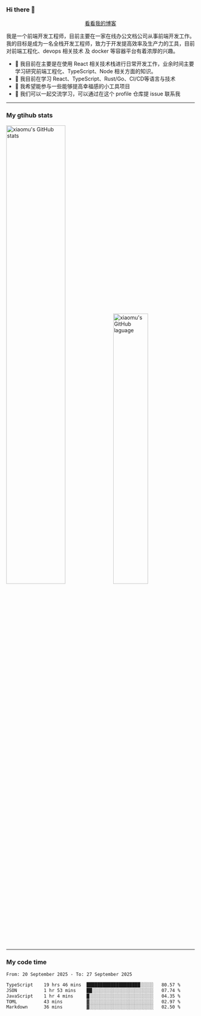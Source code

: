 ### Hi there 👋

<p align="center">
  <a href="https://blog.realjacket.fun">看看我的博客</a>
</p>

我是一个前端开发工程师，目前主要在一家在线办公文档公司从事前端开发工作。我的目标是成为一名全栈开发工程师，致力于开发提高效率及生产力的工具，目前对前端工程化、devops 相关技术 及 docker 等容器平台有着浓厚的兴趣。

- 🔭 我目前在主要是在使用 React 相关技术栈进行日常开发工作，业余时间主要学习研究前端工程化、TypeScript、Node 相关方面的知识。
- 🌱 我目前在学习 React、TypeScript、Rust/Go、CI/CD等语言与技术
- 👯 我希望能参与一些能够提高幸福感的小工具项目
- 💬 我们可以一起交流学习，可以通过在这个 profile 仓库提 issue 联系我

***

### My gtihub stats

<a><img src="https://github-readme-stats-git-masterrstaa-rickstaa.vercel.app/api?username=real-jacket&&show_icons=true" title="xiaomu's GitHub stats" alt="xiaomu's GitHub stats" style="width:56%;"/></a>
<a><img src="https://github-readme-stats-git-masterrstaa-rickstaa.vercel.app/api/top-langs/?username=real-jacket&layout=compact" title="xiaomu's GitHub laguage" alt="xiaomu's GitHub laguage" style="width:43%;"/><a/>

***

### My code time

<!--START_SECTION:waka-->

```txt
From: 20 September 2025 - To: 27 September 2025

TypeScript    19 hrs 46 mins  ████████████████████░░░░░   80.57 %
JSON          1 hr 53 mins    ██░░░░░░░░░░░░░░░░░░░░░░░   07.74 %
JavaScript    1 hr 4 mins     █░░░░░░░░░░░░░░░░░░░░░░░░   04.35 %
TOML          43 mins         ▓░░░░░░░░░░░░░░░░░░░░░░░░   02.97 %
Markdown      36 mins         ▓░░░░░░░░░░░░░░░░░░░░░░░░   02.50 %
```

<!--END_SECTION:waka-->
